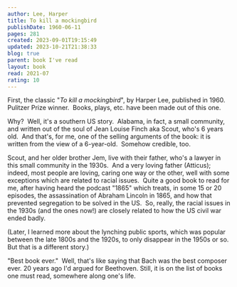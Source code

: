 ```yaml
---
author: Lee, Harper
title: To kill a mockingbird
publishDate: 1960-06-11
pages: 281
created: 2023-09-01T19:15:49
updated: 2023-10-21T21:38:33
blog: true
parent: book I've read
layout: book
read: 2021-07
rating: 10
---
```


First, the classic "_To kill a mockingbird_", by Harper Lee, published in 1960.  Pulitzer Prize winner.  Books, plays, etc. have been made out of this one.   

Why?  Well, it's a southern US story.  Alabama, in fact, a small community, and written out of the soul of Jean Louise Finch aka Scout, who's 6 years old.  And that's, for me, one of the selling arguments of the book: it is written from the view of a 6-year-old.  Somehow credible, too.  

Scout, and her older brother Jem, live with their father, who's a lawyer in this small community in the 1930s.  And a very loving father (Atticus); indeed, most people are loving, caring one way or the other, well with some exceptions which are related to racial issues.  Quite a good book to read for me, after having heard the podcast "1865" which treats, in some 15 or 20 episodes, the assassination of Abraham Lincoln in 1865, and how that prevented segregation to be solved in the US.  So, really, the racial issues in the 1930s (and the ones now!) are closely related to how the US civil war ended badly.  

(Later, I learned more about the lynching public sports, which was popular between the late 1800s and the 1920s, to only disappear in the 1950s or so.  But that is a different story.)  

"Best book ever."  Well, that's like saying that Bach was the best composer ever. 20 years ago I'd argued for Beethoven. Still, it is on the list of books one must read, somewhere along one's life.
